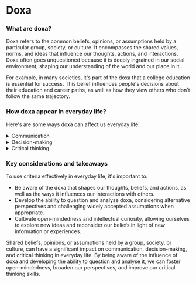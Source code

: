 # Doxa

### What are doxa?

Doxa refers to the common beliefs, opinions, or assumptions held by a particular group, society, or culture. It encompasses the shared values, norms, and ideas that influence our thoughts, actions, and interactions. Doxa often goes unquestioned because it is deeply ingrained in our social environment, shaping our understanding of the world and our place in it..&#x20;

For example, in many societies, it's part of the doxa that a college education is essential for success. This belief influences people's decisions about their education and career paths, as well as how they view others who don't follow the same trajectory.

### How doxa appear in everyday life?

Here's are some ways doxa can affect us everyday life:

<details>

<summary>Communication</summary>

Doxa can serve as a foundation for conversations and discussions, providing common ground on which people can build their ideas and arguments. However, it can also limit communication by discouraging people from questioning widely accepted beliefs or challenging conventional wisdom.

</details>

<details>

<summary>Decision-making</summary>

Doxa can shape our decision-making by providing a set of shared values, norms, and expectations that guide our choices. This can simplify the decision-making process but may also lead us to overlook alternative options or perspectives that don't align with the prevailing doxa.

</details>

<details>

<summary>Critical thinking</summary>

Doxa can either hinder or foster critical thinking, depending on how we approach it. If we blindly accept doxa without question, our critical thinking skills may suffer. However, if we recognise and scrutinise the influence of doxa on our thoughts and beliefs, we can develop a more nuanced understanding of the world..

</details>

### Key considerations and takeaways

To use criteria effectively in everyday life, it's important to:

* Be aware of the doxa that shapes our thoughts, beliefs, and actions, as well as the ways it influences our interactions with others.
* Develop the ability to question and analyse doxa, considering alternative perspectives and challenging widely accepted assumptions when appropriate.
* Cultivate open-mindedness and intellectual curiosity, allowing ourselves to explore new ideas and reconsider our beliefs in light of new information or experiences.

Shared beliefs, opinions, or assumptions held by a group, society, or culture, can have a significant impact on communication, decision-making, and critical thinking in everyday life. By being aware of the influence of doxa and developing the ability to question and analyse it, we can foster open-mindedness, broaden our perspectives, and improve our critical thinking skills.
